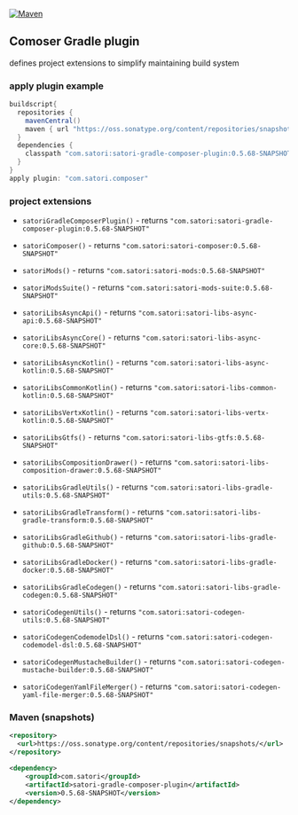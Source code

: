 [![Maven](https://img.shields.io/nexus/s/https/oss.sonatype.org/com.satori/satori-gradle-composer-plugin.svg)](https://oss.sonatype.org/content/repositories/snapshots/com/satori/satori-gradle-composer-plugin/0.5.68-SNAPSHOT/)

## Comoser Gradle plugin 

defines project extensions to simplify maintaining build system 

### apply plugin example

```gradle
buildscript{
  repositories {
    mavenCentral()
    maven { url "https://oss.sonatype.org/content/repositories/snapshots" }
  }
  dependencies {
    classpath "com.satori:satori-gradle-composer-plugin:0.5.68-SNAPSHOT"
  }
}
apply plugin: "com.satori.composer"
```

### project extensions


- `satoriGradleComposerPlugin()` - returns `"com.satori:satori-gradle-composer-plugin:0.5.68-SNAPSHOT"`

- `satoriComposer()` - returns `"com.satori:satori-composer:0.5.68-SNAPSHOT"`

- `satoriMods()` - returns `"com.satori:satori-mods:0.5.68-SNAPSHOT"`

- `satoriModsSuite()` - returns `"com.satori:satori-mods-suite:0.5.68-SNAPSHOT"`

- `satoriLibsAsyncApi()` - returns `"com.satori:satori-libs-async-api:0.5.68-SNAPSHOT"`

- `satoriLibsAsyncCore()` - returns `"com.satori:satori-libs-async-core:0.5.68-SNAPSHOT"`

- `satoriLibsAsyncKotlin()` - returns `"com.satori:satori-libs-async-kotlin:0.5.68-SNAPSHOT"`

- `satoriLibsCommonKotlin()` - returns `"com.satori:satori-libs-common-kotlin:0.5.68-SNAPSHOT"`

- `satoriLibsVertxKotlin()` - returns `"com.satori:satori-libs-vertx-kotlin:0.5.68-SNAPSHOT"`

- `satoriLibsGtfs()` - returns `"com.satori:satori-libs-gtfs:0.5.68-SNAPSHOT"`

- `satoriLibsCompositionDrawer()` - returns `"com.satori:satori-libs-composition-drawer:0.5.68-SNAPSHOT"`

- `satoriLibsGradleUtils()` - returns `"com.satori:satori-libs-gradle-utils:0.5.68-SNAPSHOT"`

- `satoriLibsGradleTransform()` - returns `"com.satori:satori-libs-gradle-transform:0.5.68-SNAPSHOT"`

- `satoriLibsGradleGithub()` - returns `"com.satori:satori-libs-gradle-github:0.5.68-SNAPSHOT"`

- `satoriLibsGradleDocker()` - returns `"com.satori:satori-libs-gradle-docker:0.5.68-SNAPSHOT"`

- `satoriLibsGradleCodegen()` - returns `"com.satori:satori-libs-gradle-codegen:0.5.68-SNAPSHOT"`

- `satoriCodegenUtils()` - returns `"com.satori:satori-codegen-utils:0.5.68-SNAPSHOT"`

- `satoriCodegenCodemodelDsl()` - returns `"com.satori:satori-codegen-codemodel-dsl:0.5.68-SNAPSHOT"`

- `satoriCodegenMustacheBuilder()` - returns `"com.satori:satori-codegen-mustache-builder:0.5.68-SNAPSHOT"`

- `satoriCodegenYamlFileMerger()` - returns `"com.satori:satori-codegen-yaml-file-merger:0.5.68-SNAPSHOT"`

  

### Maven (snapshots)
```xml
<repository>
  <url>https://oss.sonatype.org/content/repositories/snapshots/</url>
</repository>
```
```xml
<dependency>
    <groupId>com.satori</groupId>
    <artifactId>satori-gradle-composer-plugin</artifactId>
    <version>0.5.68-SNAPSHOT</version>
</dependency>
```
